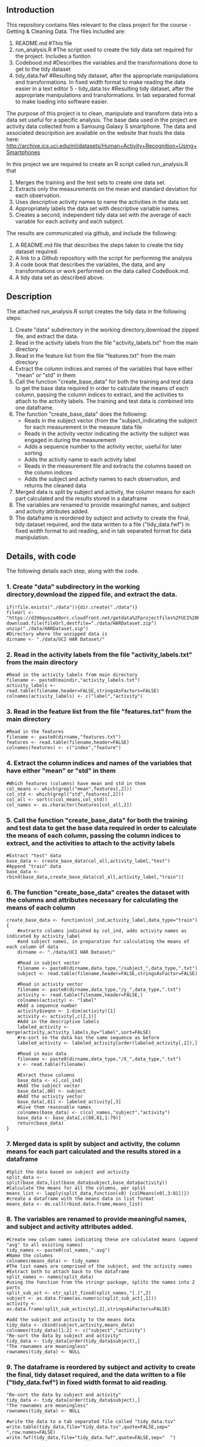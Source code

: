 Introduction
--------------------------------------------------------
This repository contains files relevant to the class project for the course - Getting & Cleaning Data.
The files included are:
1. README.md #This file
2. run_analysis.R #The script used to create the tidy data set required for the project. Includes a funtion
3. Codebood.md #Describes the variables and the transformations done to get to the tidy dataset
4. tidy_data.fwf #Resulting tidy dataset, after the appropriate manipulations and transformations.  In fixed width format to make reading the data easier in a text editor
5 - tidy_data.tsv #Resulting tidy dataset, after the appropriate manipulations and transformations.  In tab separated format to make loading into software easier.

The purpose of this project is to clean, manipulate and transform data into a data set useful for a specific analysis.  The base data used in the project are activity data collected from a Samsung Galaxy S smartphone.  The data and associated descripition are available on the website that hosts the data here:
http://archive.ics.uci.edu/ml/datasets/Human+Activity+Recognition+Using+Smartphones

In this project we are required to create an R script called run_analysis.R that
1. Merges the training and the test sets to create one data set.
2. Extracts only the measurements on the mean and standard deviation for each observation.
3. Uses descriptive activity names to name the activities in the data set.
4. Appropriately labels the data set with descriptive variable names. 
5. Creates a second, independent tidy data set with the average of each variable for each activity and each subject. 

The results are communicated via github, and include the following:
1. A README.md file that describes the steps taken to create the tidy dataset required. 
2. A link to a Github repository with the script for performing the analysis
3. A code book that describes the variables, the data, and any transformations or work performed on the data called CodeBook.md.
4. A tidy data set as described above.

Description
----------------------------------------------------------
The attached run_analysis.R script creates the tidy data in the following steps:

1. Create "data" subdirectory in the working directory,download the zipped file, and extract the data.
2. Read in the activity labels from the file "activity_labels.txt" from the main directory
3. Read in the feature list from the file "features.txt" from the main directory
4. Extract the column indices and names of the variables that have either "mean" or "std" in them
5. Call the function "create_base_data" for both the training and test data to get the base data required in order to calculate the means of each column, passing the column indices to extract, and the activities to attach to the activity labels.  The training and test data is combined into one dataframe. 
6. The function "create_base_data" does the following:
    * Reads in the subject vector (from the "subject_indicating the subject for each measurement in the measure data file
    * Reads in the activity vector indicating the activity the subject was engaged in during the measurement
    * Adds a sequence number to the activity vector, useful for later sorting
    * Adds the activity name to each activity label
    * Reads in the measurement file and extracts the columns based on the column indices
    * Adds the subject and activity names to each observation, and returns the cleaned data
7. Merged data is split by subject and activity, the column means for each part calculated and the results stored in a dataframe
8. The variables are renamed to provide meaningful names, and subject and activity attributes added.
9. The dataframe is reordered by subject and activity to create the final, tidy dataset required, and the data written to a file ("tidy_data.fwf") in fixed width format to aid reading, and in tab separated format for data manipulation.


Details, with code
--------------------------------------------------------------------------
The following details each step, along with the code.

### 1. Create "data" subdirectory in the working directory,download the zipped file, and extract the data.
```
if(!file.exists("./data")){dir.create("./data")}
fileUrl <- "https://d396qusza40orc.cloudfront.net/getdata%2Fprojectfiles%2FUCI%20HAR%20Dataset.zip"
download.file(fileUrl,destfile="./data/HARDataset.zip")
unzip("./data/HARDataset.zip")
#Directory where the unzipped data is
dirname <- "./data/UCI HAR Dataset/"
```

### 2. Read in the activity labels from the file "activity_labels.txt" from the main directory
```
#Read in the activity labels from main directory
filename <- paste0(maindir,"activity_labels.txt")
activity_labels <- read.table(filename,header=FALSE,stringsAsFactors=FALSE)
colnames(activity_labels) <- c("label","activity")
```

### 3. Read in the feature list from the file "features.txt" from the main directory
```
#Read in the features
filename <- paste0(dirname,"features.txt")
features <- read.table(filename,header=FALSE)
colnames(features) <- c("index","feature")
```

### 4. Extract the column indices and names of the variables that have either "mean" or "std" in them
```
#Which features (columns) have mean and std in them
col_means <- which(grepl("mean",features[,2]))
col_std <- which(grepl("std",features[,2]))
col_all <- sort(c(col_means,col_std))
col_names <- as.character(features[col_all,2])
```

### 5. Call the function "create_base_data" for both the training and test data to get the base data required in order to calculate the means of each column, passing the column indices to extract, and the activities to attach to the activity labels 
```
#Extract "test" data
base_data <- create_base_data(col_all,activity_label,"test")
#Append "train" data
base_data <- rbind(base_data,create_base_data(col_all,activity_label,"train"))
```

### 6. The function "create_base_data" creates the dataset with the columns and attributes necessary for calculating the means of each column
```
create_base_data <- function(col_ind,activity_label,data_type="train") {
    #extracts columns indicated by col_ind, adds activity names as indicated by activity_label
    #and subject names, in preparation for calculating the means of each column of data
    dirname <- "./data/UCI HAR Dataset/"
        
    #Read in subject vector
    filename <- paste0(dirname,data_type,"/subject_",data_type,".txt")
    subject <- read.table(filename,header=FALSE,stringsAsFactor=FALSE)
    
    #Read in activity vector
    filename <- paste0(dirname,data_type,"/y_",data_type,".txt")
    activity <- read.table(filename,header=FALSE,)
    colnames(activity) <- "label"
    #Add a sequence number
    activity$seqno <- 1:dim(activity)[1]
    activity <- activity[,c(2,1)]
    #Add in the descriptive labels
    labeled_activity <- merge(activity,activity_labels,by="label",sort=FALSE)
    #re-sort so the data has the same sequence as before
    labeled_activity <- labeled_activity[order(labeled_activity[,2]),]
    
    #Read in main data
    filename <- paste0(dirname,data_type,"/X_",data_type,".txt")
    x <- read.table(filename)
    
    #Exract those columns
    base_data <- x[,col_ind]
    #Add the subject vector
    base_data[,80] <- subject
    #Add the activity vector
    base_data[,81] <- labeled_activity[,3]
    #Give them reasonable names
    colnames(base_data) <- c(col_names,"subject","activity")
    base_data <- base_data[,c(80,81,1:79)]
    return(base_data)
}

```

### 7. Merged data is split by subject and activity, the column means for each part calculated and the results stored in a dataframe
```
#Split the data based on subject and activity
split_data <- split(base_data,list(base_data$subject,base_data$activity))
#Calculate the means for all the columns, per split
means_list <- lapply(split_data,function(x0) {colMeans(x0[,3:81])})
#create a dataframe with the means data in list format
means_data <- do.call(rbind.data.frame,means_list)
```

### 8. The variables are renamed to provide meaningful names, and subject and activity attributes added.
```
#Create new column names indicating these are calculated means (append "avg" to all existing names)
tidy_names <- paste0(col_names,"-avg")
#Name the columns
colnames(means_data) <- tidy_names
#The list names are comprised of the subject, and the activity names
#Extract both to attach back to the dataframe
split_names <- names(split_data)
#using the function from the stringr package, splits the names into 2 parts
split_sub_act <- str_split_fixed(split_names,"[.]",2)
subject <- as.data.frame(as.numeric(split_sub_act[,1]))
activity <- as.data.frame(split_sub_activity[,2],stringsAsFactors=FALSE)
    
#add the subject and activity to the means data
tidy_data <- cbind(subject,activity,means_data)
colnames(tidy_data)[1:2] <- c("subject","activity")    
"Re-sort the data by subject and activity"
tidy_data <- tidy_data[order(tidy_data$subject),]
"The rownames are meaningless"
rownames(tidy_data) <- NULL
```

### 9. The dataframe is reordered by subject and activity to create the final, tidy dataset required, and the data written to a file ("tidy_data.fwf") in fixed width format to aid reading.
```
"Re-sort the data by subject and activity"
tidy_data <- tidy_data[order(tidy_data$subject),]
"The rownames are meaningless"
rownames(tidy_data) <- NULL

#write the data to a tab separated file called "tidy_data.tsv"
write.table(tidy_data,file="tidy_data.tsv",quote=FALSE,sep=" ",row.names=FALSE)
write.fwf(tidy_data,file="tidy_data.fwf",quote=FALSE,sep="  ")

```

